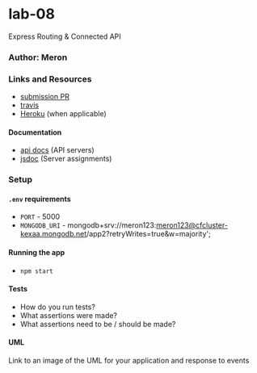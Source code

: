 # lab-08
Express Routing &amp; Connected API

### Author: Meron

### Links and Resources
* [submission PR](https://github.com/meron-401n14/lab-08/pull/1)
* [travis](http://xyz.com)
* [Heroku](http://xyz.com) (when applicable)

#### Documentation
* [api docs](http://xyz.com) (API servers)
* [jsdoc](http://xyz.com) (Server assignments)
### Setup
#### `.env` requirements
* `PORT` - 5000
* `MONGODB_URI` - mongodb+srv://meron123:meron123@cfcluster-kexaa.mongodb.net/app2?retryWrites=true&w=majority';

#### Running the app
* `npm start`

  
#### Tests
* How do you run tests?
* What assertions were made?
* What assertions need to be / should be made?

#### UML
Link to an image of the UML for your application and response to events






